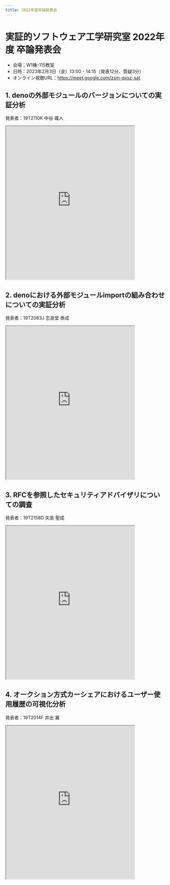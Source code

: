 ```yaml
---
title: 2022年度卒論発表会
---
```


<style>
iframe {
  width: 80%;
  height: min(50vw, 75vh);
  margin: 0 auto;
}
</style>

# 実証的ソフトウェア工学研究室 2022年度 卒論発表会

- 会場：W1棟-115教室
- 日時：2023年2月3日（金）13:00 - 14:15（発表12分、質疑3分）
- オンライン視聴URL：https://meet.google.com/zsm-qxsz-sat

## 1. denoの外部モジュールのバージョンについての実証分析

発表者：19T2110K 中谷 颯人

<iframe src="https://drive.google.com/viewerng/viewer?embedded=true&url=https://raw.githubusercontent.com/piderlab/lab-web/main/2022/19T2110K.pdf"></iframe>

## 2. denoにおける外部モジュールimportの組み合わせについての実証分析

発表者：19T2083J 志良堂 泰成

<iframe src="https://drive.google.com/viewerng/viewer?embedded=true&url=https://raw.githubusercontent.com/piderlab/lab-web/main/2022/19T2083J.pdf"></iframe>

## 3. RFCを参照したセキュリティアドバイザリについての調査

発表者：19T2158D 矢島 聖成

<iframe src="https://drive.google.com/viewerng/viewer?embedded=true&url=https://raw.githubusercontent.com/piderlab/lab-web/main/2022/19T2158D.pdf"></iframe>

## 4. オークション方式カーシェアにおけるユーザー使用履歴の可視化分析

発表者：19T2014F 井出 翼

<iframe src="https://drive.google.com/viewerng/viewer?embedded=true&url=https://raw.githubusercontent.com/piderlab/lab-web/main/2022/19T2014F.pdf"></iframe>
